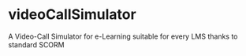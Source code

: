 # videoCallSimulator
A Video-Call Simulator for e-Learning suitable for every LMS thanks to standard SCORM
